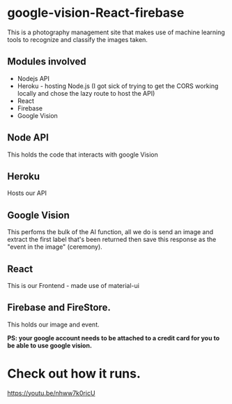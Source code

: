 # google-vision-React-firebase
This is a photography management site that makes use of machine learning tools to recognize and classify the images taken.
## Modules involved
* Nodejs API
* Heroku - hosting Node.js (I got sick of trying to get the CORS working locally and chose the lazy route to host the API)
* React
* Firebase
* Google Vision

## Node API 
This holds the code that interacts with google Vision
## Heroku
Hosts our API
## Google Vision
This perfoms the bulk of the AI function, all we do is send an image and extract the first label that's been returned then save this response as the "event in the image" (ceremony).
## React
This is our Frontend - made use of material-ui
## Firebase and FireStore.
This holds our image and event.

**PS: your google account needs to be attached to a credit card for you to be able to use google vision.**
# Check out how it runs.
https://youtu.be/nhww7k0ricU
